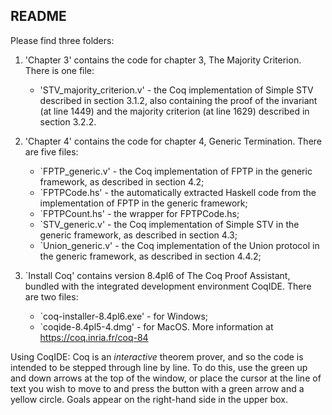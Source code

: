 README
------

Please find three folders:

1) 'Chapter 3' contains the code for chapter 3, The Majority Criterion. There is one file: 
     - 'STV_majority_criterion.v' - the Coq implementation of Simple STV described in section 3.1.2, also containing the proof of the invariant (at line 1449) and the majority criterion (at line 1629) described in section 3.2.2.

2) 'Chapter 4' contains the code for chapter 4, Generic Termination. There are five files:
     - `FPTP_generic.v' - the Coq implementation of FPTP in the generic framework, as described in section 4.2; 
     - `FPTPCode.hs' - the automatically extracted Haskell code from the implementation of FPTP in the generic framework;
     - `FPTPCount.hs' - the wrapper for FPTPCode.hs;
     - `STV_generic.v' - the Coq implementation of Simple STV in the generic framework, as described in section 4.3;
     - `Union_generic.v' - the Coq implementation of the Union protocol in the generic framework, as described in section 4.4.2;
 
3) `Install Coq' contains version 8.4pl6 of The Coq Proof Assistant, bundled with the integrated development environment CoqIDE. There are two files:
     - `coq-installer-8.4pl6.exe' - for Windows;
     - `coqide-8.4pl5-4.dmg' - for MacOS.
More information at https://coq.inria.fr/coq-84

Using CoqIDE:
Coq is an *interactive* theorem prover, and so the code is intended to be stepped through line by line. To do this, use the green up and down arrows at the top of the window, or place the cursor at the line of text you wish to move to and press the button with a green arrow and a yellow circle. Goals appear on the right-hand side in the upper box.
